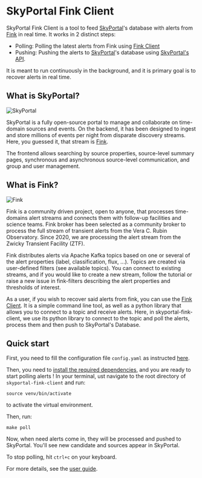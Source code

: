 # SkyPortal Fink Client

SkyPortal Fink Client is a tool to feed [SkyPortal](https://skyportal.io/)'s database with alerts from [Fink](https://fink-broker.org/) in real time.
It works in 2 distinct steps:

- Polling: Polling the latest alerts from Fink using [Fink Client](https://github.com/astrolabsoftware/fink-client)
- Pushing: Pushing the alerts to [SkyPortal](https://skyportal.io/)'s database using [SkyPortal's API](https://skyportal.io/docs/api/alerts/).

It is meant to run continuously in the background, and it is primary goal is to recover alerts in real time.

## What is SkyPortal?

![SkyPortal](https://skyportal.io/docs/_images/skyportal_responsive.png)

SkyPortal is a fully open-source portal to manage and collaborate on time-domain sources and events. On the backend, it has been designed to ingest and store millions of events per night from disparate discovery streams. Here, you guessed it, that stream is [Fink](https://fink-broker.org/).

The frontend allows searching by source properties, source-level summary pages, synchronous and asynchronous source-level communication, and group and user management.

## What is Fink?

![Fink](https://fink-broker.org/images/Fink_PrimaryLogo_WEB.png)

Fink is a community driven project, open to anyone, that processes time-domains alert streams and connects them with follow-up facilities and science teams. Fink broker has been selected as a community broker to process the full stream of transient alerts from the Vera C. Rubin Observatory. Since 2020, we are processing the alert stream from the Zwicky Transient Facility (ZTF).

Fink distributes alerts via Apache Kafka topics based on one or several of the alert properties (label, classification, flux, ...). Topics are created via user-defined filters (see available topics). You can connect to existing streams, and if you would like to create a new stream, follow the tutorial or raise a new issue in fink-filters describing the alert properties and thresholds of interest.

As a user, if you wish to recover said alerts from fink, you can use the [Fink Client](https://fink-broker.readthedocs.io/en/latest/). It is a simple command line tool, as well as a python library that allows you to connect to a topic and receive alerts. Here, in skyportal-fink-client, we use its python library to connect to the topic and poll the alerts, process them and then push to SkyPortal's Database.

## Quick start

First, you need to fill the configuration file `config.yaml` as instructed [here](user_guide.md).

Then, you need to [install the required dependencies](user_guide.md), and you are ready to start polling alerts ! In your terminal, ust navigate to the root directory of `skyportal-fink-client` and run:

```
source venv/bin/activate
```

to activate the virtual environment.

Then, run:

```
make poll
```

Now, when need alerts come in, they will be processed and pushed to SkyPortal. You'll see new candidate and sources appear in SkyPortal.

To stop polling, hit `ctrl+c` on your keyboard.

For more details, see the [user guide](user_guide.md).
